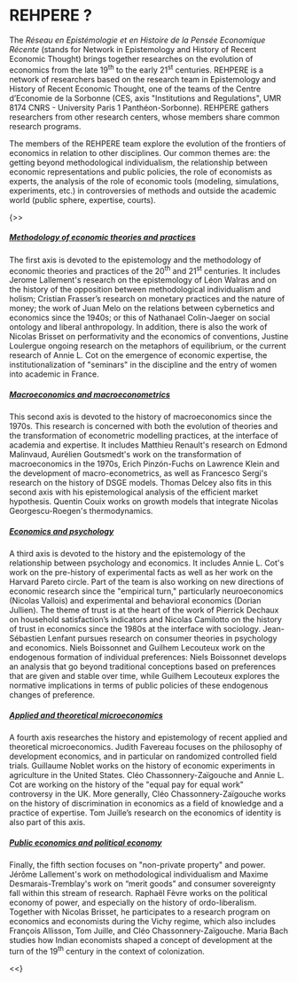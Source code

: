 # REHPERE ?

The *Réseau en Epistémologie et en Histoire de la Pensée Economique Récente* (stands for Network in Epistemology and History of Recent Economic Thought) brings together researches on the evolution of economics from the late  19<sup>th</sup> to the early 21<sup>st</sup> centuries. REHPERE is a network of researchers based on the research team in Epistemology and History of Recent Economic Thought, one of the teams of the Centre d’Economie de la Sorbonne (CES, axis "Institutions and Regulations", UMR 8174 CNRS - University Paris 1 Panthéon-Sorbonne). REHPERE gathers researchers from other research centers, whose members share common research programs.

The members of the REHPERE team explore the evolution of the frontiers of economics in relation to other disciplines. Our common themes are: the getting beyond methodological individualism, the relationship between economic representations and public policies, the role of economists as experts, the analysis of the role of economic tools (modeling, simulations, experiments, etc.) in controversies of methods and outside the academic world (public sphere, expertise, courts).

{>>
<div>
<div class="card">
  <div class="card-header" id="headingZero">
      <a data-toggle="collapse" href="#collapseZero" >
       <h5><i class="fas fa-chevron-circle-right"></i> Methodology of economic theories and practices </h5>
      </a>
  </div>
  <div id="collapseZero" class="collapse" aria-labelledby="headingZero">
    <div class="card-body">
       <p>
        The first axis is devoted to the epistemology and the methodology of economic theories and practices of the 20<sup>th</sup> and 21<sup>st</sup> centuries. It includes Jerome Lallement's research on the epistemology of Léon Walras and on the history of the opposition between methodological individualism and holism; Cristian Frasser’s research on monetary practices and the nature of money; the work of Juan Melo on the relations between cybernetics and economics since the 1940s; or this of Nathanael Colin-Jaeger on social ontology and liberal anthropology. In addition, there is also the work of Nicolas Brisset on performativity and the economics of conventions, Justine Loulergue ongoing research on the metaphors of equilibrium, or the current research of Annie L. Cot on the emergence of economic expertise, the institutionalization of "seminars" in the discipline and the entry of women into academic in France.
       </p>
    </div>
  </div>
</div>

<div class="card">
  <div class="card-header" id="headingOne">
      <a data-toggle="collapse" href="#collapseOne" >
       <h5><i class="fas fa-chevron-circle-right"></i> Macroeconomics and macroeconometrics </h5>
      </a>
  </div>
  <div id="collapseOne" class="collapse" aria-labelledby="headingOne">
    <div class="card-body">
       <p>
This second axis is devoted to the history of macroeconomics since the 1970s. This research is concerned with both the evolution of theories and the transformation of econometric modelling practices, at the interface of academia and expertise. It includes Matthieu Renault's research on Edmond Malinvaud, Aurélien Goutsmedt's work on the transformation of macroeconomics in the 1970s, Erich Pinzón-Fuchs on Lawrence Klein and the development of macro-econometrics, as well as Francesco Sergi's research on the history of DSGE models. Thomas Delcey also fits in this second axis with his epistemological analysis of the efficient market hypothesis. Quentin Couix works on growth models that integrate Nicolas Georgescu-Roegen's thermodynamics.
       </p>
    </div>
  </div>
</div>

<div class="card">
  <div class="card-header" id="headingTwo">
      <a data-toggle="collapse" href="#collapseTwo" >
       <h5><i class="fas fa-chevron-circle-right"></i> Economics and psychology </h5>
      </a>
  </div>
  <div id="collapseTwo" class="collapse" aria-labelledby="headingTwo">
    <div class="card-body">
      <p>
   A third axis is devoted to the history and the epistemology of the relationship between psychology and economics. It includes Annie L. Cot's work on the pre-history of experimental facts as well as her work on the Harvard Pareto circle. Part of the team is also working on new directions of economic research since the "empirical turn," particularly neuroeconomics (Nicolas Vallois) and experimental and behavioral economics (Dorian Jullien). The theme of trust is at the heart of the work of Pierrick Dechaux on household satisfaction’s indicators and Nicolas Camilotto on the history of trust in economics since the 1980s at the interface with sociology. Jean-Sébastien Lenfant pursues research on consumer theories in psychology and economics. Niels Boissonnet and Guilhem Lecouteux work on the endogenous formation of individual preferences: Niels Boissonnet develops an analysis that go beyond traditional conceptions based on preferences that are given and stable over time, while Guilhem Lecouteux explores the normative implications in terms of public policies of these endogenous changes of preference.
      </p>
    </div>
  </div>
</div>

<div class="card">
  <div class="card-header" id="headingThree">
      <a data-toggle="collapse" href="#collapseThree" >
       <h5><i class="fas fa-chevron-circle-right"></i> Applied and theoretical microeconomics </h5>
      </a>
  </div>
  <div id="collapseThree" class="collapse" aria-labelledby="headingThree">
    <div class="card-body">
      <p>
       A fourth axis researches the history and epistemology of recent applied and theoretical microeconomics. Judith Favereau focuses on the philosophy of development economics, and in particular on randomized controlled field trials. Guillaume Noblet works on the history of economic experiments in agriculture in the United States. Cléo Chassonnery-Zaïgouche and Annie L. Cot are working on the history of the "equal pay for equal work" controversy in the UK. More generally, Cléo Chassonnery-Zaïgouche works on the history of discrimination in economics as a field of knowledge and a practice of expertise. Tom Juille’s research on the economics of identity is also part of this axis.
      </p>
    </div>
  </div>
</div>

<div class="card">
  <div class="card-header" id="headingFour">
      <a data-toggle="collapse" href="#collapseFour" >
       <h5><i class="fas fa-chevron-circle-right"></i> Public economics and political economy </h5>
      </a>
  </div>
  <div id="collapseFour" class="collapse" aria-labelledby="headingFour">
    <div class="card-body">
      <p>
      Finally, the fifth section focuses on "non-private property" and power. Jérôme Lallement's work on methodological individualism and Maxime Desmarais-Tremblay's work on “merit goods” and consumer sovereignty fall within this stream of research. Raphaël Fèvre works on the political economy of power, and especially on the history of ordo-liberalism. Together with Nicolas Brisset, he participates to a research program on economics and economists during the Vichy regime, which also includes François Allisson, Tom Juille, and Cléo Chassonnery-Zaïgouche. Maria Bach studies how Indian economists shaped a concept of development at the turn of the 19<sup>th</sup> century in the context of colonization.
      </p>
    </div>
  </div>
</div>
</div>
<<}
